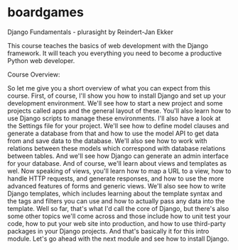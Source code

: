 # boardgames

Django Fundamentals - plurasight
by Reindert-Jan Ekker

This course teaches the basics of web development with the Django framework. 
It will teach you everything you need to become a productive Python web developer.

Course Overview:

So let me give you a short overview of what you can expect from this course. 
First, of course, I'll show you how to install Django and set up your development environment. 
We'll see how to start a new project and some projects called apps and the general layout of these. 
You'll also learn how to use Django scripts to manage these environments. 
I'll also have a look at the Settings file for your project. 
We'll see how to define model clauses and generate a database from that and how to use the model API to get data from and save data to the database. 
We'll also see how to work with relations between these models which correspond with database relations between tables. 
And we'll see how Django can generate an admin interface for your database. And of course, we'll learn about views and templates as wel. 
Now speaking of views, you'll learn how to map a URL to a view, how to handle HTTP requests, and generate responses, and how to use the more advanced features of forms and generic views. 
We'll also see how to write Django templates, which includes learning about the template syntax and the tags and filters you can use and how to actually pass any data into the template. 
Well so far, that's what I'd call the core of Django, but there's also some other topics we'll come across and those include how to unit test your code, how to put your web site into production, and how to use third-party packages in your Django projects. 
And that's basically it for this intro module. Let's go ahead with the next module and see how to install Django.
